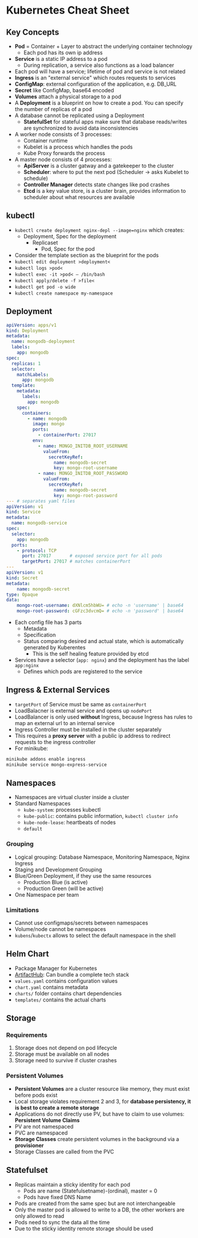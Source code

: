 # Kubernetes Cheat Sheet

## Key Concepts

* **Pod** = Container + Layer to abstract the underlying container technology
  * Each pod has its own ip address
* **Service** is a static IP address to a pod
  * During replication, a service also functions as a load balancer
* Each pod will have a service; lifetime of pod and service is not related
* **Ingress** is an "external service" which routes requests to services
* **ConfigMap**: external configuration of the application, e.g. DB_URL
* **Secret** like ConfigMap, base64 encoded
* **Volumes** attach a physical storage to a pod
* A **Deployment** is a blueprint on how to create a pod. You can specify the number of replicas of a pod
* A database cannot be replicated using a Deployment
  * **StatefulSet** for stateful apps make sure that database reads/writes are synchronized to avoid data inconsistencies
* A worker node consists of 3 processes:
  * Container runtime
  * Kubelet is a process which handles the pods
  * Kube Proxy forwards the process
* A master node consists of 4 processes:
  * **ApiServer** is a cluster gatway and a gatekeeper to the cluster
  * **Scheduler**: where to put the next pod (Scheduler -> asks Kubelet to schedule)
  * **Controller Manager** detects state changes like pod crashes
  * **Etcd** is a key value store, is a cluster brain, provides information to scheduler about what resources are available

## kubectl

* `kubectl create deployment nginx-depl --image=nginx` which creates:
  * Deployment, Spec for the deployment
    * Replicaset
      * Pod, Spec for the pod
* Consider the template section as the blueprint for the pods
* `kubectl edit deployment >deployment<`
* `kubectl logs >pod<`
* `kubectl exec -it >pod< — /bin/bash`
* `kubectl apply/delete -f >file<`
* `kubectl get pod -o wide`
* `kubectl create namespace my-namespace`

## Deployment

```yaml
apiVersion: apps/v1
kind: Deployment
metadata:
  name: mongodb-deployment
  labels:
    app: mongodb
spec:
  replicas: 1
  selector:
    matchLabels:
      app: mongodb
  template:
    metadata:
      labels:
        app: mongodb
    spec:
      containers:
        - name: mongodb
          image: mongo
          ports:
            - containerPort: 27017
          env:
            - name: MONGO_INITDB_ROOT_USERNAME
              valueFrom:
                secretKeyRef:
                  name: mongodb-secret
                  key: mongo-root-username
            - name: MONGO_INITDB_ROOT_PASSWORD
              valueFrom:
                secretKeyRef:
                  name: mongodb-secret
                  key: mongo-root-password
--- # separates yaml files
apiVersion: v1
kind: Service
metadata:
  name: mongodb-service
spec:
  selector:
    app: mongodb
  ports:
    - protocol: TCP
      port: 27017       # exposed service port for all pods
      targetPort: 27017 # matches containerPort
---
apiVersion: v1
kind: Secret
metadata:
    name: mongodb-secret
type: Opaque
data:
    mongo-root-username: dXNlcm5hbWU= # echo -n 'username' | base64
    mongo-root-password: cGFzc3dvcmQ= # echo -n 'password' | base64
```

* Each config file has 3 parts
  * Metadata
  * Specification
  * Status comparing desired and actual state, which is automatically generated by Kuberentes
    * This is the self healing feature provided by etcd
* Services have a selector (`app: nginx`) and the deployment has the label `app:nginx`
  * Defines which pods are registered to the service

## Ingress & External Services

* `targetPort` of Service must be same as `containerPort`
* LoadBalacner is external service and opens up `nodePort`
* LoadBalancer is only used **without** Ingress, because Ingress has rules to map an external url to an internal service
* Ingress Controller must be installed in the cluster separately
* This requires a **proxy server** with a public ip address to redirect requests to the ingress controller
* For minikube:

```sh
minikube addons enable ingress
minikube service mongo-express-service
```

## Namespaces

* Namespaces are virtual cluster inside a cluster
* Standard Namespaces
  * `kube-system`: processes kubectl
  * `kube-public`: contains public information, `kubectl cluster info`
  * `kube-node-lease`: heartbeats of nodes
  * `default`

### Grouping

* Logical grouping: Database Namespace, Monitoring Namespace, Nginx Ingress
* Staging and Development Grouping
* Blue/Green Deployment, if they use the same resources
  * Production Blue (is active)
  * Production Green (will be active)
* One Namespace per team

### Limitations

* Cannot use configmaps/secrets between namespaces
* Volume/node cannot be namespaces
* `kubens`/`kubectx` allows to select the default namespace in the shell

## Helm Chart

* Package Manager for Kubernetes
* [ArtifactHub](https://artifacthub.io): Can bundle a complete tech stack
* `values.yaml` contains configuration values
* `chart.yaml` contains metadata
* `charts/` folder contains chart dependencies
* `templates/` contains the actual charts


## Storage

### Requirements

1. Storage does not depend on pod lifecycle
2. Storage must be available on all nodes
3. Storage need to survive if cluster crashes

### Persistent Volumes

* **Persistent Volumes** are a cluster resource like memory, they must exist before pods exist
* Local storage violates requirement 2 and 3, for **database persistency, it is best to create a remote storage**
* Applications do not directly use PV, but have to claim to use volumes: **Persistent Volume Claims**
* PV are not namespaced
* PVC are namespaced
* **Storage Classes** create persistent volumes in the background via a **provisioner**
* Storage Classes are called from the PVC

## Statefulset

* Replicas maintain a sticky identity for each pod
  * Pods are name (Statefulsetname)-(ordinal), master = 0
  * Pods have fixed DNS Name
* Pods are created from the same spec but are not interchangeable
* Only the master pod is allowed to write to a DB, the other workers are only allowed to read
* Pods need to sync the data all the time
* Due to the sticky identity remote storage should be used
